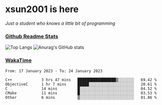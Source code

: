 # xsun2001 is here

*Just a student who knows a little bit of programming*

### [Github Readme Stats](https://github.com/anuraghazra/github-readme-stats)

![Top Langs](https://github-readme-stats.vercel.app/api/top-langs/?username=xsun2001&layout=compact&theme=radical) ![Anurag's GitHub stats](https://github-readme-stats.vercel.app/api?username=xsun2001&show_icons=true&theme=radical)

### [WakaTime](https://wakatime.com)

<!--START_SECTION:waka-->

```text
From: 17 January 2023 - To: 24 January 2023

C++             3 hrs 47 mins   █████████████████▒░░░░░░░   69.42 %
ObjectiveC      1 hr 7 mins     █████░░░░░░░░░░░░░░░░░░░░   20.61 %
C               14 mins         █░░░░░░░░░░░░░░░░░░░░░░░░   04.52 %
CMake           11 mins         █░░░░░░░░░░░░░░░░░░░░░░░░   03.53 %
Other           6 mins          ▒░░░░░░░░░░░░░░░░░░░░░░░░   01.86 %
```

<!--END_SECTION:waka-->
